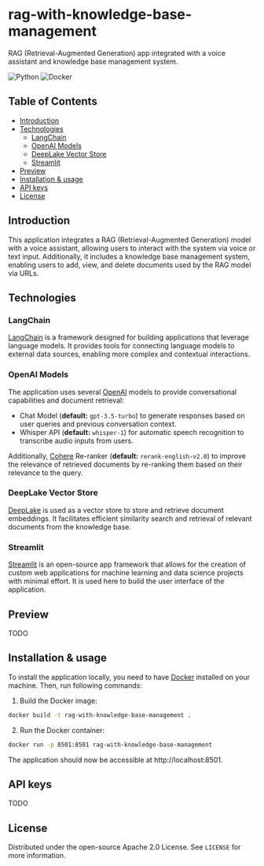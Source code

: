 # rag-with-knowledge-base-management

RAG (Retrieval-Augmented Generation) app integrated with a voice assistant and knowledge base management system.

![Python](https://img.shields.io/badge/Python-3776AB?style=for-the-badge&logo=python&logoColor=white)
![Docker](https://img.shields.io/badge/docker-%230db7ed.svg?style=for-the-badge&logo=docker&logoColor=white)

## Table of Contents
- [Introduction](#introduction)
- [Technologies](#technologies)
  - [LangChain](#langchain)
  - [OpenAI Models](#openai-models)
  - [DeepLake Vector Store](#deeplake-vector-store)
  - [Streamlit](#streamlit)
- [Preview](#preview)
- [Installation & usage](#installation--usage)
- [API keys](#api-keys)
- [License](#license)


## Introduction

This application integrates a RAG (Retrieval-Augmented Generation) model with a voice assistant, allowing users to interact with the system via voice or text input.
Additionally, it includes a knowledge base management system, enabling users to add, view, and delete documents used by the RAG model via URLs.

## Technologies

### LangChain
[LangChain](https://github.com/langchain-ai/langchain) is a framework designed for building applications that leverage language models. It provides tools for connecting language models to external data sources, enabling more complex and contextual interactions.

### OpenAI Models

The application uses several [OpenAI](https://platform.openai.com/) models to provide conversational capabilities and document retrieval:
- Chat Model (**default:** `gpt-3.5-turbo`) to generate responses based on user queries and previous conversation context.
- Whisper API (**default:** `whisper-1`) for automatic speech recognition to transcribe audio inputs from users.

Additionally, [Cohere](https://cohere.com/) Re-ranker (**default:** `rerank-english-v2.0`) to improve the relevance of retrieved documents by re-ranking them based on their relevance to the query.

### DeepLake Vector Store
[DeepLake](https://github.com/activeloopai/deeplake) is used as a vector store to store and retrieve document embeddings. It facilitates efficient similarity search and retrieval of relevant documents from the knowledge base.

### Streamlit
[Streamlit](https://github.com/streamlit/streamlit) is an open-source app framework that allows for the creation of custom web applications for machine learning and data science projects with minimal effort. It is used here to build the user interface of the application.

## Preview

TODO

## Installation & usage

To install the application locally, you need to have [Docker](https://docs.docker.com/get-docker/) installed on your machine.
Then, run following commands:

1. Build the Docker image:
```bash
docker build -t rag-with-knowledge-base-management .
```

2. Run the Docker container:
```bash
docker run -p 8501:8501 rag-with-knowledge-base-management
```

The application should now be accessible at http://localhost:8501.

## API keys

TODO

## License

Distributed under the open-source Apache 2.0 License. See `LICENSE` for more information.
